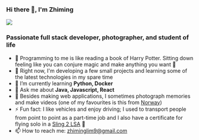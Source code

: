 ### Hi there 👋, I'm Zhiming

<!--
**zhiminglim/zhiminglim** is a ✨ _special_ ✨ repository because its `README.md` (this file) appears on your GitHub profile.
-->

![](https://komarev.com/ghpvc/?username=zhiminglim&color=blue)

<h3 align="left">Passionate full stack developer, photographer, and student of life</h3>

- 📝 Programming to me is like reading a book of Harry Potter. Sitting down feeling like you can conjure magic and make anything you want 🧙
- 🔭 Right now, I'm developing a few small projects and learning some of the latest technologies in my spare time
- 🌱 I’m currently learning **Python, Docker**
- 💬 Ask me about **Java, Javascript, React**
- 🎥 Besides making web applications, I sometimes photograph memories and make videos (one of my favourites is this from [Norway](https://www.youtube.com/watch?v=IZIyPsi3KR4))
- ⚡ Fun fact: I like vehicles and enjoy driving; I used to transport people from point to point as a part-time job and I also have a certificate for flying solo in a [Sling 2 LSA](https://www.planeandpilotmag.com/images/stories/2012/sept/sling/lead.jpg) 🙂
- 📫 How to reach me: [zhiminglim9@gmail.com](mailto:zhiminglim9@gmail.com)
